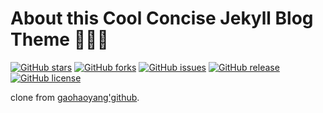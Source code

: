 # About this Cool Concise Jekyll Blog Theme 🤘🤘🤘

[![GitHub stars](https://img.shields.io/github/stars/chenong/chenong.github.io.svg)](https://github.com/chenong/chenong.github.io/stargazers)
[![GitHub forks](https://img.shields.io/github/forks/chenong/chenong.github.io.svg)](https://github.com/chenong/chenong.github.io/network)
[![GitHub issues](https://img.shields.io/github/issues/chenong/chenong.github.io.svg)](https://github.com/chenong/chenong.github.io/issues)
[![GitHub release](https://img.shields.io/github/release/chenong/chenong.github.io.svg)](https://github.com/chenong/chenong.github.io/releases)
[![GitHub license](https://img.shields.io/badge/license-MIT-blue.svg)](https://raw.githubusercontent.com/chenong/chenong.github.io/master/LICENSE)

clone from [gaohaoyang'github](https://github.com/Gaohaoyang/gaohaoyang.github.io).

